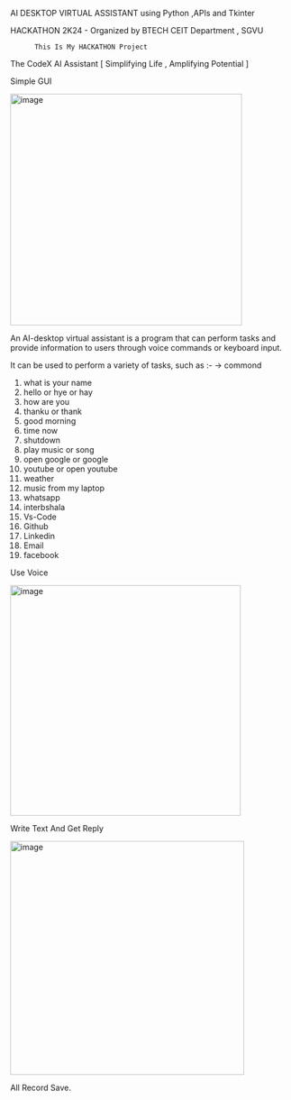 AI DESKTOP VIRTUAL ASSISTANT using Python ,APIs and Tkinter 

HACKATHON 2K24 - Organized by BTECH CEIT Department , SGVU
          
          This Is My HACKATHON Project

The CodeX AI Assistant [ Simplifying Life , Amplifying Potential ]

Simple GUI

<img width="411" alt="image" src="https://github.com/user-attachments/assets/526abd1e-bea0-45ba-bed8-dbdce585720b">

An AI-desktop virtual assistant is a program that can perform tasks and provide information to users through voice commands or keyboard input. 

It can be used to perform a variety of tasks, such as :-
-> commond 
1. what is your name 
2. hello  or hye or hay
3. how are you
4. thanku or thank
5. good morning
6. time now
7. shutdown
8. play music or song 
9. open google or google 
10. youtube or  open youtube
11. weather
12. music from my laptop
13. whatsapp
14. interbshala
15. Vs-Code
16. Github
17. Linkedin
18. Email
19. facebook


Use Voice

<img width="409" alt="image" src="https://github.com/user-attachments/assets/c1287583-43b2-4d18-99f2-7756f071231d">

Write Text And Get Reply

<img width="415" alt="image" src="https://github.com/user-attachments/assets/922e8d5e-6d3a-43de-a563-8594cf7a9096">

All Record Save.









